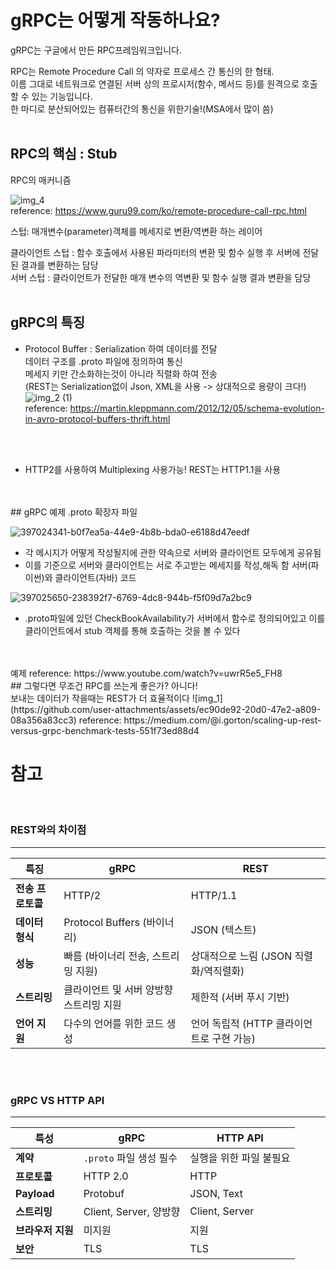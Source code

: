 # gRPC는 어떻게 작동하나요?

gRPC는 구글에서 만든 RPC프레임워크입니다.

RPC는 Remote Procedure Call 의 약자로 프로세스 간 통신의 한 형태.<br>
이름 그대로 네트워크로 연결된 서버 상의 프로시저(함수, 메서드 등)를 원격으로 호출할 수 있는 기능입니다.<br>
한 마디로 분산되어있는 컴퓨터간의 통신을 위한기술!(MSA에서 많이 씀)
<br>
<br>
## RPC의 핵심 : Stub
RPC의 매커니즘

![img_4](https://github.com/user-attachments/assets/1d28b269-f9af-4e9c-aa77-495bd27fb70e)<br>
 reference: https://www.guru99.com/ko/remote-procedure-call-rpc.html

스텁: 매개변수(parameter)객체를 메세지로 변환/역변환 하는 레이어

클라이언트 스텁 : 함수 호출에서 사용된 파라미터의 변환 및 함수 실행 후 서버에 전달된 결과를 변환하는 담당<br>
서버 스텁 : 클라이언트가 전달한 매개 변수의 역변환 및 함수 실행 결과 변환을 담당
<br>
<br>

## gRPC의 특징
- Protocol Buffer : Serialization 하여 데이터를 전달<br>
데이터 구조를 .proto 파일에 정의하여 통신<br>
메세지 키만 간소화하는것이 아니라 직렬화 하여 전송<br>
(REST는 Serialization없이 Json, XML을 사용 -> 상대적으로 용량이 크다!)
![img_2 (1)](https://github.com/user-attachments/assets/6aa55212-8f3a-40b7-be56-6e51055384ca)<br>
reference: https://martin.kleppmann.com/2012/12/05/schema-evolution-in-avro-protocol-buffers-thrift.html<br>
<br>
<br>

- HTTP2를 사용하여 Multiplexing 사용가능!
REST는 HTTP1.1을 사용
<br>
<br>
## gRPC 예제
.proto 확장자 파일<br>

![397024341-b0f7ea5a-44e9-4b8b-bda0-e6188d47eedf](https://github.com/user-attachments/assets/45c28c01-740e-4ae3-a9cb-e5253706f358)<br>
- 각 메시지가 어떻게 작성될지에 관한 약속으로 서버와 클라이언트 모두에게 공유됨
- 이를 기준으로 서버와 클라이언트는 서로 주고받는 메세지를 작성,해독 함
서버(파이썬)와 클라이언트(자바) 코드

![397025650-238392f7-6769-4dc8-944b-f5f09d7a2bc9](https://github.com/user-attachments/assets/105304c2-a11a-4500-b584-8581c00ee192)<br>
- .proto파일에 있던 CheckBookAvailability가 서버에서 함수로 정의되어있고
이를 클라이언트에서 stub 객체를 통해 호출하는 것을 볼 수 있다
<br>
<br>
예제 reference: https://www.youtube.com/watch?v=uwrR5e5_FH8
<br>
## 그렇다면 무조건 RPC를 쓰는게 좋은가?
아니다!<br>
보내는 데이터가 작을때는 REST가 더 효율적이다
![img_1](https://github.com/user-attachments/assets/ec90de92-20d0-47e2-a809-08a356a83cc3)
reference: https://medium.com/@i.gorton/scaling-up-rest-versus-grpc-benchmark-tests-551f73ed88d4

# 참고
<br>

### REST와의 차이점
---
| **특징**         | **gRPC**                                          | **REST**                               |
|------------------|-------------------------------------------------|---------------------------------------|
| **전송 프로토콜** | HTTP/2                                           | HTTP/1.1                              |
| **데이터 형식**   | Protocol Buffers (바이너리)                      | JSON (텍스트)                         |
| **성능**         | 빠름 (바이너리 전송, 스트리밍 지원)                | 상대적으로 느림 (JSON 직렬화/역직렬화) |
| **스트리밍**      | 클라이언트 및 서버 양방향 스트리밍 지원           | 제한적 (서버 푸시 기반)                |
| **언어 지원**     | 다수의 언어를 위한 코드 생성                     | 언어 독립적 (HTTP 클라이언트로 구현 가능) |
<br>

<br>

### gRPC VS HTTP API
---
| **특성**          | **gRPC**                     | **HTTP API**            |
|-------------------|-----------------------------|-------------------------|
| **계약**          | `.proto` 파일 생성 필수       | 실행을 위한 파일 불필요  |
| **프로토콜**       | HTTP 2.0                    | HTTP                    |
| **Payload**       | Protobuf                    | JSON, Text              |
| **스트리밍**       | Client, Server, 양방향        | Client, Server          |
| **브라우저 지원**   | 미지원                      | 지원                    |
| **보안**          | TLS                         | TLS                     |
